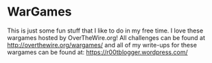 # WarGames
This is just some fun stuff that I like to do in my free time. I love these wargames
hosted by OverTheWire.org! All challenges can be found at http://overthewire.org/wargames/
and all of my write-ups for these wargames can be found at: https://r00tblogger.wordpress.com/
